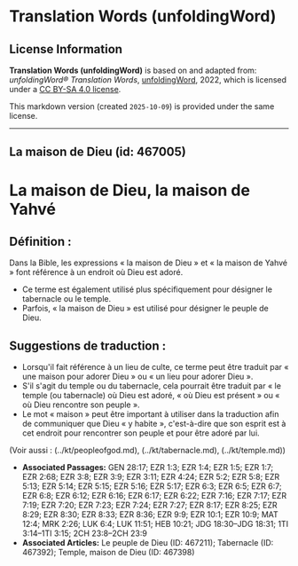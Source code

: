 # Translation Words (unfoldingWord)

## License Information

**Translation Words (unfoldingWord)** is based on and adapted from: _unfoldingWord® Translation Words_, [unfoldingWord](https://unfoldingword.org/utw), 2022, which is licensed under a [CC BY-SA 4.0 license](https://creativecommons.org/licenses/by-sa/4.0/legalcode.en).

This markdown version (created `2025-10-09`) is provided under the same license.



--------------------------------

## La maison de Dieu (id: 467005)

La maison de Dieu, la maison de Yahvé
=====================================

Définition :
------------

Dans la Bible, les expressions « la maison de Dieu » et « la maison de Yahvé » font référence à un endroit où Dieu est adoré.

* Ce terme est également utilisé plus spécifiquement pour désigner le tabernacle ou le temple.
* Parfois, « la maison de Dieu » est utilisé pour désigner le peuple de Dieu.

Suggestions de traduction :
---------------------------

* Lorsqu'il fait référence à un lieu de culte, ce terme peut être traduit par « une maison pour adorer Dieu » ou « un lieu pour adorer Dieu ».
* S'il s'agit du temple ou du tabernacle, cela pourrait être traduit par « le temple (ou tabernacle) où Dieu est adoré, « où Dieu est présent » ou « où Dieu rencontre son peuple ».
* Le mot « maison » peut être important à utiliser dans la traduction afin de communiquer que Dieu « y habite », c'est\-à\-dire que son esprit est à cet endroit pour rencontrer son peuple et pour être adoré par lui.

(Voir aussi : (../kt/peopleofgod.md), (../kt/tabernacle.md), (../kt/temple.md))

* **Associated Passages:** GEN 28:17; EZR 1:3; EZR 1:4; EZR 1:5; EZR 1:7; EZR 2:68; EZR 3:8; EZR 3:9; EZR 3:11; EZR 4:24; EZR 5:2; EZR 5:8; EZR 5:13; EZR 5:14; EZR 5:15; EZR 5:16; EZR 5:17; EZR 6:3; EZR 6:5; EZR 6:7; EZR 6:8; EZR 6:12; EZR 6:16; EZR 6:17; EZR 6:22; EZR 7:16; EZR 7:17; EZR 7:19; EZR 7:20; EZR 7:23; EZR 7:24; EZR 7:27; EZR 8:17; EZR 8:25; EZR 8:29; EZR 8:30; EZR 8:33; EZR 8:36; EZR 9:9; EZR 10:1; EZR 10:9; MAT 12:4; MRK 2:26; LUK 6:4; LUK 11:51; HEB 10:21; JDG 18:30–JDG 18:31; 1TI 3:14–1TI 3:15; 2CH 23:8–2CH 23:9
* **Associated Articles:** Le peuple de Dieu (ID: 467211); Tabernacle (ID: 467392); Temple, maison de Dieu (ID: 467398)

